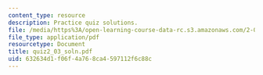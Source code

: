 ```yaml
---
content_type: resource
description: Practice quiz solutions.
file: /media/https%3A/open-learning-course-data-rc.s3.amazonaws.com/2-032-dynamics-fall-2004/632634d1f06f4a768ca4597112f6c88c_quiz2_03_soln.pdf
file_type: application/pdf
resourcetype: Document
title: quiz2_03_soln.pdf
uid: 632634d1-f06f-4a76-8ca4-597112f6c88c
---
```

